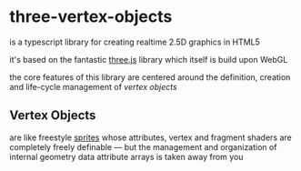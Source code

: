 # three-vertex-objects

is a typescript library for creating realtime 2.5D graphics in HTML5

it's based on the fantastic [three.js](https://threejs.org/) library which itself is build upon WebGL

the core features of this library are centered around the definition, creation and life-cycle management of _vertex objects_

## Vertex Objects

are like freestyle [sprites](https://en.wikipedia.org/wiki/Sprite_(computer_graphics)) whose attributes, vertex and fragment shaders are completely freely definable &mdash; but the management and organization of internal geometry data attribute arrays is taken away from you
